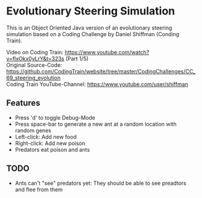 # Evolutionary Steering Simulation

This is an Object Oriented Java version of an evolutionary steering simulation based on a Coding Challenge by Daniel Shiffman (Conding Train).  

Video on Coding Train: https://www.youtube.com/watch?v=flxOkx0yLrY&t=323s (Part 1/5)  
Original Source-Code: https://github.com/CodingTrain/website/tree/master/CodingChallenges/CC_69_steering_evolution  
Coding Train YouTube-Channel: https://www.youtube.com/user/shiffman  

## Features

* Press 'd' to toggle Debug-Mode
* Press space-bar to generate a new ant at a random location with random genes
* Left-click: Add new food
* Right-click: Add new poison
* Predators eat poison and ants

## TODO

* Ants can't "see" predators yet: They should be able to see preadtors and flee from them
